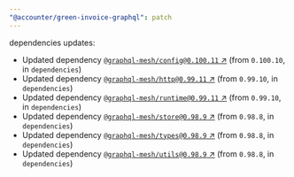```yaml
---
"@accounter/green-invoice-graphql": patch
---
```

dependencies updates:
  - Updated dependency [`@graphql-mesh/config@0.100.11` ↗︎](https://www.npmjs.com/package/@graphql-mesh/config/v/0.100.11) (from `0.100.10`, in `dependencies`)
  - Updated dependency [`@graphql-mesh/http@0.99.11` ↗︎](https://www.npmjs.com/package/@graphql-mesh/http/v/0.99.11) (from `0.99.10`, in `dependencies`)
  - Updated dependency [`@graphql-mesh/runtime@0.99.11` ↗︎](https://www.npmjs.com/package/@graphql-mesh/runtime/v/0.99.11) (from `0.99.10`, in `dependencies`)
  - Updated dependency [`@graphql-mesh/store@0.98.9` ↗︎](https://www.npmjs.com/package/@graphql-mesh/store/v/0.98.9) (from `0.98.8`, in `dependencies`)
  - Updated dependency [`@graphql-mesh/types@0.98.9` ↗︎](https://www.npmjs.com/package/@graphql-mesh/types/v/0.98.9) (from `0.98.8`, in `dependencies`)
  - Updated dependency [`@graphql-mesh/utils@0.98.9` ↗︎](https://www.npmjs.com/package/@graphql-mesh/utils/v/0.98.9) (from `0.98.8`, in `dependencies`)
